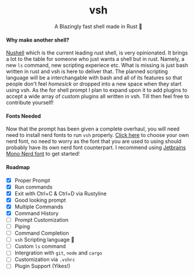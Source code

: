 <div align="center">
<h1>vsh</h1>
A Blazingly fast shell made in Rust 🦀
</div>

#### Why make another shell?

[Nushell](https://github.com/nushell/nushell/) which is the current leading rust shell, is very opinionated. It brings a lot to the table for someone who just wants a shell but in rust. Namely, a new `ls` command, new scripting experiece etc. What is missing is just bash written in rust and vsh is here to deliver that. The planned scripting language will be a interchangable with bash and all of its features so that people don't feel *homesick* or dropped into a new space when they start using vsh. As the for shell prompt I plan to expand upon it to add plugins to accept a wide array of custom plugins all written in vsh. Till then feel free to contribute yourself!

#### Fonts Needed

Now that the prompt has been given a complete overhaul, you will need need to install nerd fonts to run `vsh` properly. [Click here](https://github.com/ryanoasis/nerd-fonts) to choose your own nerd font, no need to worry as the font that you are used to using should probably have its own nerd font counterpart. I recommend using [Jetbrains Mono Nerd font](https://github.com/ryanoasis/nerd-fonts/blob/master/patched-fonts/JetBrainsMono/Ligatures/Regular/complete/JetBrains%20Mono%20Regular%20Nerd%20Font%20Complete%20Mono.ttf) to get started!

#### Roadmap

- [x] Proper Prompt
- [x] Run commands
- [x] Exit with Ctrl+C & Ctrl+D via Rustyline
- [x] Good looking prompt
- [x] Multiple Commands
- [x] Command History
- [ ] Prompt Customization
- [ ] Piping
- [ ] Command Completion
- [ ] `vsh` Scripting language :eyes:
- [ ] Custom `ls` command
- [ ] Intergration with `git`, `node` and `cargo`
- [ ] Customization via `.vshrc`
- [ ] Plugin Support (Yikes!)
